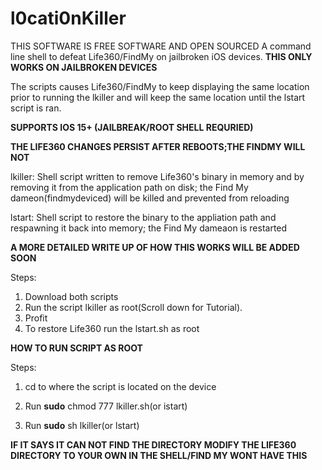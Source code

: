 # l0cati0nKiller

THIS SOFTWARE IS FREE SOFTWARE AND OPEN SOURCED
A command line shell to defeat Life360/FindMy on jailbroken iOS devices.
**THIS ONLY WORKS ON JAILBROKEN DEVICES**

The scripts causes Life360/FindMy to keep displaying the same location prior to running the lkiller and will keep the same location until the lstart script is ran.

**SUPPORTS IOS 15+ (JAILBREAK/ROOT SHELL REQURIED)**

**THE LIFE360 CHANGES PERSIST AFTER REBOOTS;THE FINDMY WILL NOT**

lkiller: Shell script written to remove Life360's binary in memory and by removing it from the application path on disk; the Find My dameon(findmydeviced) will be killed and prevented from reloading

lstart: Shell script to restore the binary to the appliation path and respawning it back into memory; the  Find My dameaon is restarted

**A MORE DETAILED WRITE UP OF HOW THIS WORKS WILL BE ADDED SOON**

Steps:
1. Download both scripts
2. Run the script lkiller as root(Scroll down for Tutorial).
3. Profit
4. To restore Life360 run the lstart.sh as root


**HOW TO RUN SCRIPT AS ROOT**

Steps:

1. cd to where the script is located on the device

2. Run **sudo** chmod 777 lkiller.sh(or istart)

3. Run **sudo** sh lkiller(or lstart)

**IF IT SAYS IT CAN NOT FIND THE DIRECTORY MODIFY THE LIFE360 DIRECTORY TO YOUR OWN IN THE SHELL/FIND MY WONT HAVE THIS**


